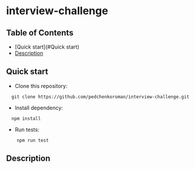 # interview-challenge

## Table of Contents
- [Quick start](#Quick start)
- [Description](#description)

## Quick start
- Clone this repository:
```shell
  git clone https://github.com/pedchenkoroman/interview-challenge.git
```

- Install dependency:
```shell
  npm install
```

- Run tests:
```shell
    npm run test
```

## Description


